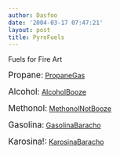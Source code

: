 ```yaml
---
author: Dasfoo
date: '2004-03-17 07:47:21'
layout: post
title: PyroFuels
---
```


Fuels for Fire Art

<big>Propane:</big> [PropaneGas](PropaneGas.html)

<big>Alcohol:</big> [AlcoholBooze](AlcoholBooze.html)

<big>Methonol:</big> [MethonolNotBooze](MethonolNotBooze.html)

<big>Gasolina:</big> [GasolinaBaracho](GasolinaBaracho.html)

<big>Karosina!:</big> [KarosinaBaracho](KarosinaBaracho.html)
